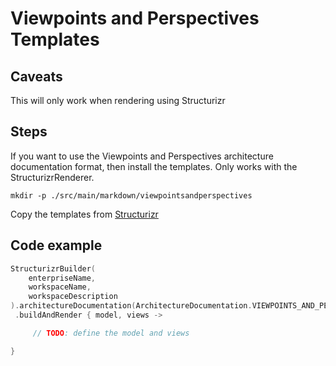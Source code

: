 # Viewpoints and Perspectives Templates

## Caveats

This will only work when rendering using Structurizr

## Steps

If you want to use the Viewpoints and Perspectives architecture documentation format, then install the templates. Only works with the StructurizrRenderer.

`mkdir -p ./src/main/markdown/viewpointsandperspectives`

Copy the templates from [Structurizr](https://github.com/structurizr/java/tree/master/structurizr-examples/src/com/structurizr/example/documentation/viewpointsandperspectives/markdown)

## Code example

```kotlin
StructurizrBuilder(
    enterpriseName,
    workspaceName,
    workspaceDescription
).architectureDocumentation(ArchitectureDocumentation.VIEWPOINTS_AND_PERSPECTIVES)
 .buildAndRender { model, views ->

     // TODO: define the model and views

}
```